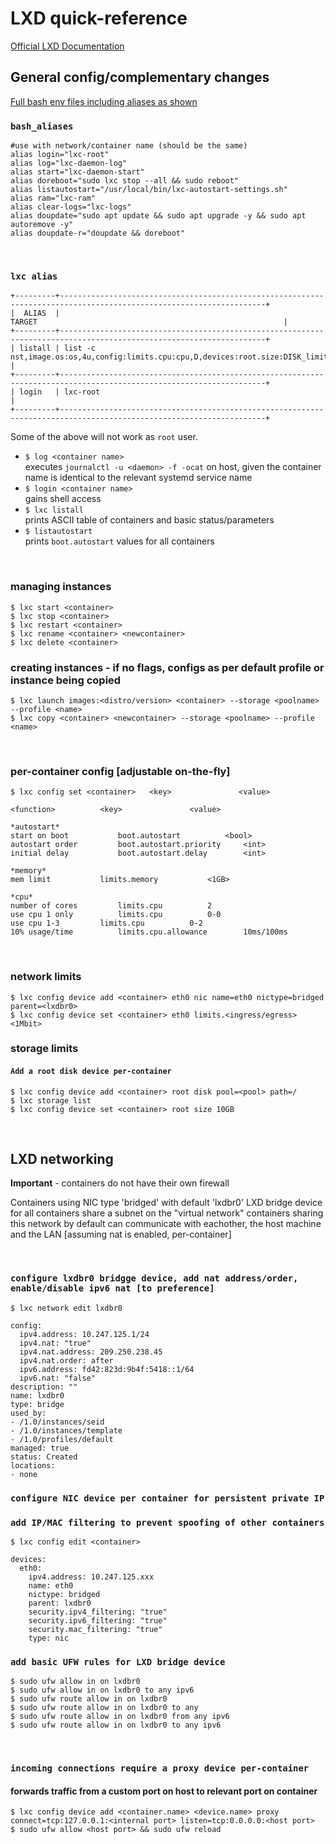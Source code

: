 # LXD quick-reference
[Official LXD Documentation](https://documentation.ubuntu.com/lxd/en/latest/)
<br>



## General config/complementary changes
[Full bash env files including aliases as shown](https://github.com/Cordtus/bitsnpcs/tree/65a39e97d18037e9b940acac68fc9f360b22b1e8/lxd/bash)

### `bash_aliases`

```
#use with network/container name (should be the same)
alias login="lxc-root"
alias log="lxc-daemon-log"
alias start="lxc-daemon-start"
alias doreboot="sudo lxc stop --all && sudo reboot"
alias listautostart="/usr/local/bin/lxc-autostart-settings.sh"
alias ram="lxc-ram"
alias clear-logs="lxc-logs"
alias doupdate="sudo apt update && sudo apt upgrade -y && sudo apt autoremove -y"
alias doupdate-r="doupdate && doreboot"
```

<br>

### `lxc alias`
```
+---------+--------------------------------------------------------------------------------------------------------------------+
|  ALIAS  |                                                       TARGET                                                       |
+---------+--------------------------------------------------------------------------------------------------------------------+
| listall | list -c nst,image.os:os,4u,config:limits.cpu:cpu,D,devices:root.size:DISK_limit,m,config:limits.memory:mem_limit,M |
+---------+--------------------------------------------------------------------------------------------------------------------+
| login   | lxc-root                                                                                                           |
+---------+--------------------------------------------------------------------------------------------------------------------+
```
Some of the above will not work as `root` user. <br>

- `$ log <container name>` <br>
  executes `journalctl -u <daemon> -f -ocat` on host, given the container name is identical to the relevant systemd service name <br>
- `$ login <container name>` <br>
  gains shell access <br>
- `$ lxc listall` <br>
  prints ASCII table of containers and basic status/parameters <br>
- `$ listautostart` <br>
  prints `boot.autostart` values for all containers <br>

<br>

### managing instances
`$ lxc start <container>` <br>
`$ lxc stop <container>` <br>
`$ lxc restart <container>` <br>
`$ lxc rename <container> <newcontainer>` <br>
`$ lxc delete <container>` <br>


### creating instances - if no flags, configs as per default profile or instance being copied
`$ lxc launch images:<distro/version> <container> --storage <poolname> --profile <name>` <br>
`$ lxc copy <container> <newcontainer> --storage <poolname> --profile <name>` <br>




<br>

### per-container config [adjustable on-the-fly]

`$ lxc config set <container>	<key>				<value>`

```
<function>			<key>				<value>

*autostart*
start on boot			boot.autostart			<bool>
autostart order			boot.autostart.priority		<int>
initial delay			boot.autostart.delay		<int>
				
*memory*
mem limit			limits.memory			<1GB>
				
*cpu*
number of cores			limits.cpu			2
use cpu 1 only			limits.cpu 			0-0
use cpu 1-3			limits.cpu		 	0-2
10% usage/time			limits.cpu.allowance		10ms/100ms
```

<br>


### network limits

`$ lxc config device add <container> eth0 nic name=eth0 nictype=bridged parent=<lxdbr0>` <br>
`$ lxc config device set <container> eth0 limits.<ingress/egress> <1Mbit>`

### storage limits

#### `Add a root disk device per-container`

```
$ lxc config device add <container> root disk pool=<pool> path=/
$ lxc storage list
$ lxc config device set <container> root size 10GB
```

<br>

## LXD networking

**Important** - containers do not have their own firewall

Containers using NIC type 'bridged' with default 'lxdbr0' LXD bridge device for all containers share a subnet on the "virtual network"
containers sharing this network by default can communicate with eachother, the host machine and the LAN [assuming nat is enabled, per-container]

<br>

### `configure lxdbr0 bridgge device, add nat address/order, enable/disable ipv6 nat [to preference]`

`$ lxc network edit lxdbr0`

```
config:
  ipv4.address: 10.247.125.1/24
  ipv4.nat: "true"
  ipv4.nat.address: 209.250.238.45
  ipv4.nat.order: after
  ipv6.address: fd42:823d:9b4f:5418::1/64
  ipv6.nat: "false"
description: ""
name: lxdbr0
type: bridge
used_by:
- /1.0/instances/seid
- /1.0/instances/template
- /1.0/profiles/default
managed: true
status: Created
locations:
- none
```

### `configure NIC device per container for persistent private IP`
### `add IP/MAC filtering to prevent spoofing of other containers`

`$ lxc config edit <container>`

```
devices:
  eth0:
    ipv4.address: 10.247.125.xxx
    name: eth0
    nictype: bridged
    parent: lxdbr0
    security.ipv4_filtering: "true"
    security.ipv6_filtering: "true"
    security.mac_filtering: "true"
    type: nic
```

### `add basic UFW rules for LXD bridge device`

```
$ sudo ufw allow in on lxdbr0
$ sudo ufw allow in on lxdbr0 to any ipv6
$ sudo ufw route allow in on lxdbr0
$ sudo ufw route allow in on lxdbr0 to any
$ sudo ufw route allow in on lxdbr0 from any ipv6
$ sudo ufw route allow in on lxdbr0 to any ipv6
```

<br>

### `incoming connections require a proxy device per-container`
#### forwards traffic from a custom port on host to relevant port on container

```
$ lxc config device add <container.name> <device.name> proxy connect=tcp:127.0.0.1:<internal port> listen=tcp:0.0.0.0:<host port>
$ sudo ufw allow <host port> && sudo ufw reload
```
